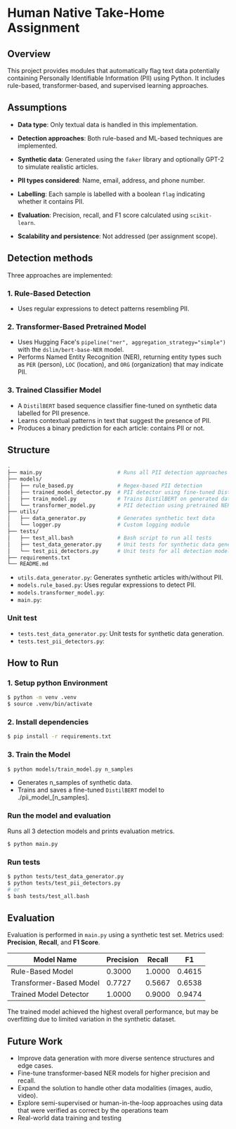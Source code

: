 # Human Native Take-Home Assignment

## Overview
This project provides modules that automatically flag text data potentially containing Personally Identifiable Information (PII) using Python. It includes rule-based, transformer-based, and supervised learning approaches.

## Assumptions

- **Data type**: Only textual data is handled in this implementation.

- **Detection approaches**: Both rule-based and ML-based techniques are implemented.

- **Synthetic data**: Generated using the `faker` library and optionally GPT-2 to simulate realistic articles.

- **PII types considered**: Name, email, address, and phone number.

- **Labelling**: Each sample is labelled with a boolean `flag` indicating whether it contains PII.

- **Evaluation**: Precision, recall, and F1 score calculated using `scikit-learn`.

- **Scalability and persistence**: Not addressed (per assignment scope).


## Detection methods

Three approaches are implemented:

### 1. Rule-Based Detection

- Uses regular expressions to detect patterns resembling PII.

### 2. Transformer-Based Pretrained Model

- Uses Hugging Face's `pipeline("ner", aggregation_strategy="simple")` with the `dslim/bert-base-NER` model.
- Performs Named Entity Recognition (NER), returning entity types such as `PER` (person), `LOC` (location), and `ORG` (organization) that may indicate PII.

### 3. Trained Classifier Model

- A `DistilBERT` based sequence classifier fine-tuned on synthetic data labelled for PII presence.
- Learns contextual patterns in text that suggest the presence of PII.
- Produces a binary prediction for each article: contains PII or not.

## Structure

```bash
.
├── main.py                        # Runs all PII detection approaches and evaluates them
├── models/
│   ├── rule_based.py              # Regex-based PII detection
│   ├── trained_model_detector.py  # PII detector using fine-tuned DistilBERT
│   ├── train_model.py             # Trains DistilBERT on generated data
│   └── transformer_model.py       # PII detection using pretrained NER model
├── utils/
│   ├── data_generator.py          # Generates synthetic text data
│   └── logger.py                  # Custom logging module
├── tests/
│   ├── test_all.bash              # Bash script to run all tests
│   ├── test_data_generator.py     # Unit tests for synthetic data generation
│   └── test_pii_detectors.py      # Unit tests for all detection models
├── requirements.txt
└── README.md
```



- `utils.data_generator.py`: Generates synthetic articles with/without PII.
- `models.rule_based.py`: Uses regular expressions to detect PII.
- `models.transformer_model.py`: 
- `main.py`: 

### Unit test

- `tests.test_data_generator.py`: Unit tests for synthetic data generation.
- `tests.test_pii_detectors.py`: 

## How to Run
### 1. Setup python Environment

```bash
$ python -m venv .venv
$ source .venv/bin/activate
```

### 2. Install dependencies

```bash
$ pip install -r requirements.txt
```
### 3. Train the Model
```bash
$ python models/train_model.py n_samples
```
- Generates n_samples of synthetic data.
- Trains and saves a fine-tuned `DistilBERT` model to ./pii_model_[n_samples].

### Run the model and evaluation

Runs all 3 detection models and prints evaluation metrics.

```bash
$ python main.py
```
### Run tests

```bash
$ python tests/test_data_generator.py
$ python tests/test_pii_detectors.py
# or
$ bash tests/test_all.bash
```

## Evaluation
Evaluation is performed in `main.py` using a synthetic test set. Metrics used: **Precision**, **Recall**, and **F1 Score**.

| Model Name              | Precision | Recall | F1     |
| ----------------------- | --------- | ------ | ------ |
| Rule-Based Model        | 0.3000    | 1.0000 | 0.4615 |
| Transformer-Based Model | 0.7727    | 0.5667 | 0.6538 |
| Trained Model Detector  | 1.0000    | 0.9000 | 0.9474 |

The trained model achieved the highest overall performance, but may be overfitting due to limited variation in the synthetic dataset.

## Future Work

- Improve data generation with more diverse sentence structures and edge cases.
- Fine-tune transformer-based NER models for higher precision and recall.
- Expand the solution to handle other data modalities (images, audio, video).
- Explore semi-supervised or human-in-the-loop approaches using data that were verified as correct by the operations team
- Real-world data training and testing
